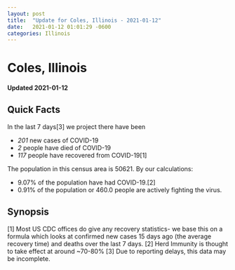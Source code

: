 ```yaml
---
layout: post
title:  "Update for Coles, Illinois - 2021-01-12"
date:   2021-01-12 01:01:29 -0600
categories: Illinois
---
```


# Coles, Illinois
#### Updated 2021-01-12

## Quick Facts

In the last 7 days[3] we project there have been
- *201* new cases of COVID-19
- *2* people have died of COVID-19
- *117* people have recovered from COVID-19[1]

The population in this census area is 50621. By our calculations:
- 9.07% of the population have had COVID-19.[2]
- 0.91% of the population or 460.0 people are actively fighting the virus.

## Synopsis




[1] Most US CDC offices do give any recovery statistics- we base this on a formula which looks at confirmed new cases
15 days ago (the average recovery time) and deaths over the last 7 days.
[2] Herd Immunity is thought to take effect at around ~70-80%
[3] Due to reporting delays, this data may be incomplete. 
    